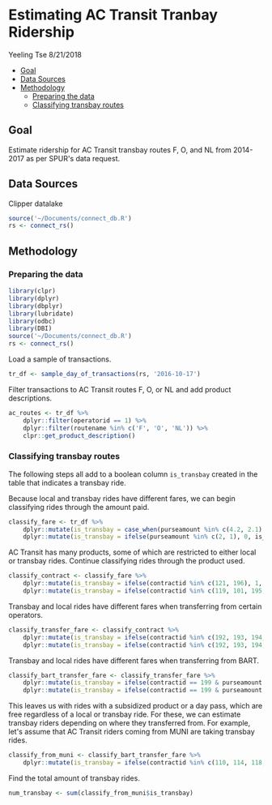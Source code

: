 Estimating AC Transit Tranbay Ridership
================
Yeeling Tse
8/21/2018

-   [Goal](#goal)
-   [Data Sources](#data-sources)
-   [Methodology](#methodology)
    -   [Preparing the data](#preparing-the-data)
    -   [Classifying transbay routes](#classifying-transbay-routes)

Goal
----

Estimate ridership for AC Transit transbay routes F, O, and NL from 2014-2017 as per SPUR's data request.

Data Sources
------------

Clipper datalake

``` r
source('~/Documents/connect_db.R')  
rs <- connect_rs()
```

Methodology
-----------

### Preparing the data

``` r
library(clpr)   
library(dplyr)  
library(dbplyr)
library(lubridate)  
library(odbc)
library(DBI)
source('~/Documents/connect_db.R')  
rs <- connect_rs()  
```

Load a sample of transactions.

``` r
tr_df <- sample_day_of_transactions(rs, '2016-10-17')   
```

Filter transactions to AC Transit routes F, O, or NL and add product descriptions.

``` r
ac_routes <- tr_df %>%
    dplyr::filter(operatorid == 1) %>%
    dplyr::filter(routename %in% c('F', 'O', 'NL')) %>%
    clpr::get_product_description()
```

### Classifying transbay routes

The following steps all add to a boolean column `is_transbay` created in the table that indicates a transbay ride.

Because local and transbay rides have different fares, we can begin classifying rides through the amount paid.

``` r
classify_fare <- tr_df %>% 
    dplyr::mutate(is_transbay = case_when(purseamount %in% c(4.2, 2.1) & contractid == 0 ~ 1)) %>%
    dplyr::mutate(is_transbay = ifelse(purseamount %in% c(2, 1), 0, is_transbay))
```

AC Transit has many products, some of which are restricted to either local or transbay rides. Continue classifying rides through the product used.

``` r
classify_contract <- classify_fare %>%
    dplyr::mutate(is_transbay = ifelse(contractid %in% c(121, 196), 1, is_transbay)) %>%
    dplyr::mutate(is_transbay = ifelse(contractid %in% c(119, 101, 195, 120), 0, is_transbay))
```

Transbay and local rides have different fares when transferring from certain operators.

``` r
classify_transfer_fare <- classify_contract %>%
    dplyr::mutate(is_transbay = ifelse(contractid %in% c(192, 193, 194, 197, 198) & purseamount %in% c(2.1, 1.05), 1, is_transbay)) %>%
    dplyr::mutate(is_transbay = ifelse(contractid %in% c(192, 193, 194, 197, 198) & purseamount == 0, 0, is_transbay))      
```

Transbay and local rides have different fares when transferring from BART.

``` r
classify_bart_transfer_fare <- classify_transfer_fare %>%
    dplyr::mutate(is_transbay = ifelse(contractid == 199 & purseamount %in% c(2.7, 1.6), 1, is_transbay)) %>%
    dplyr::mutate(is_transbay = ifelse(contractid == 199 & purseamount %in% c(1.5, 0.5), 0, is_transbay))
```

This leaves us with rides with a subsidized product or a day pass, which are free regardless of a local or transbay ride. For these, we can estimate transbay riders depending on where they transferred from. For example, let's assume that AC Transit riders coming from MUNI are taking transbay rides.

``` r
classify_from_muni <- classify_bart_transfer_fare %>%
    dplyr::mutate(is_transbay = ifelse(contractid %in% c(110, 114, 118, 170) & transferoperator == 18, 1, is_transbay))
```

Find the total amount of transbay rides.

``` r
num_transbay <- sum(classify_from_muni$is_transbay)
```

